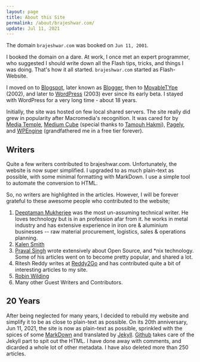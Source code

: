 ```yaml
---
layout: page
title: About this Site
permalink: /about/brajeshwar.com/
update: Jul 11, 2021
---
```


The domain `brajeshwar.com` was booked on `Jun 11, 2001`.

I booked the domain on a dare. At work, I once met an expert programmer, who suggested I should write down all the Flash tips, tricks, and things I was doing. That's how it all started. `brajeshwar.com` started as Flash-Website.

I moved on to [Blogspot](https://en.wikipedia.org/wiki/Blogger_(service)), later known as [Blogger](https://www.blogger.com/), then to [MovableTYpe](https://movabletype.org) (2002), and later to [WordPress](https://wordpress.org) (2003) ever since its early beta. I stayed with WordPress for a very long time - about 18 years.

Initially, the site was hosted on few local shared servers. The site really did grew in popularity after Macromedia's recognition. It was cared for by [Media Temple](https://mediatemple.net), [Medium Cube](https://mediumcube.com) (special thanks to [Tamouh Hakmi](https://www.linkedin.com/in/tamouh/)), [Pagely](https://pagely.com), and [WPEngine](https://wpengine.com) (grandfathered me in a free tier forever).

## Writers

Quite a few writers contributed to brajeshwar.com. Unfortunately, the website is now super simplified. I upgraded to as much plain-text as possible, with some minimal formatting with MarkDown. I use a simple tool to automate the conversion to HTML.

So, no writers are highlighted in the articles. However, I will be forever grateful to these awesome people who contributed to the website;

1. [Deeptaman Mukherjee](https://about.me/Deeptaman.Mukherjee) was the most un-assuming technical writer. He loves technology but is in an profession afar from it. he works in metal industry and has extensive experience in iron ore & aluminium businesses -- raw material procurement, logistics, sales & operations planning.
2. [Kalen Smith](https://www.linkedin.com/in/kalen-smith-044b9413/)
3. [Praval Singh](https://praval.com) wrote extensively about Open Source, and *nix technology. Some of his articles went on to become pretty popular, and shared a lot.
4. Ritesh Reddy writes at [Reddy2Go](https://www.reddy2go.com) and has contributed quite a bit of interesting articles to my site.
5. [Robin Wilding](https://www.linkedin.com/in/robin-wilding-91456428/)
6. Many other Guest Writers and Contributors.

## 20 Years

After being neglected for many years, I decided to rebuild my website and simplify it to be as close to plain-text as possible. On its 20th anniversary, Jun 11, 2021, the site is now as plain-text as possible, sprinkled with the spices of some [MarkDown](https://en.wikipedia.org/wiki/Markdown) and translated by [Jekyll](https://jekyllrb.com). [Github](https://github.com) takes care of the Jekyll part to spit out the HTML. I have done away with comments, and dicarded a whole lot of other metadata. I have also deleted more than 250 articles.